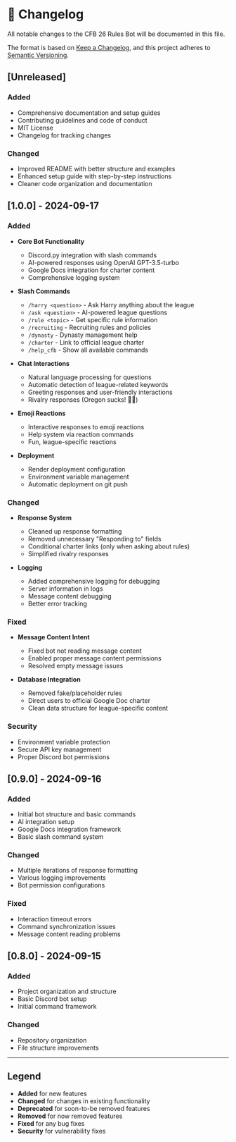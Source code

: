 # 📝 Changelog

All notable changes to the CFB 26 Rules Bot will be documented in this file.

The format is based on [Keep a Changelog](https://keepachangelog.com/en/1.0.0/),
and this project adheres to [Semantic Versioning](https://semver.org/spec/v2.0.0.html).

## [Unreleased]

### Added
- Comprehensive documentation and setup guides
- Contributing guidelines and code of conduct
- MIT License
- Changelog for tracking changes

### Changed
- Improved README with better structure and examples
- Enhanced setup guide with step-by-step instructions
- Cleaner code organization and documentation

## [1.0.0] - 2024-09-17

### Added
- **Core Bot Functionality**
  - Discord.py integration with slash commands
  - AI-powered responses using OpenAI GPT-3.5-turbo
  - Google Docs integration for charter content
  - Comprehensive logging system

- **Slash Commands**
  - `/harry <question>` - Ask Harry anything about the league
  - `/ask <question>` - AI-powered league questions
  - `/rule <topic>` - Get specific rule information
  - `/recruiting` - Recruiting rules and policies
  - `/dynasty` - Dynasty management help
  - `/charter` - Link to official league charter
  - `/help_cfb` - Show all available commands

- **Chat Interactions**
  - Natural language processing for questions
  - Automatic detection of league-related keywords
  - Greeting responses and user-friendly interactions
  - Rivalry responses (Oregon sucks! 🦆💩)

- **Emoji Reactions**
  - Interactive responses to emoji reactions
  - Help system via reaction commands
  - Fun, league-specific reactions

- **Deployment**
  - Render deployment configuration
  - Environment variable management
  - Automatic deployment on git push

### Changed
- **Response System**
  - Cleaned up response formatting
  - Removed unnecessary "Responding to" fields
  - Conditional charter links (only when asking about rules)
  - Simplified rivalry responses

- **Logging**
  - Added comprehensive logging for debugging
  - Server information in logs
  - Message content debugging
  - Better error tracking

### Fixed
- **Message Content Intent**
  - Fixed bot not reading message content
  - Enabled proper message content permissions
  - Resolved empty message issues

- **Database Integration**
  - Removed fake/placeholder rules
  - Direct users to official Google Doc charter
  - Clean data structure for league-specific content

### Security
- Environment variable protection
- Secure API key management
- Proper Discord bot permissions

## [0.9.0] - 2024-09-16

### Added
- Initial bot structure and basic commands
- AI integration setup
- Google Docs integration framework
- Basic slash command system

### Changed
- Multiple iterations of response formatting
- Various logging improvements
- Bot permission configurations

### Fixed
- Interaction timeout errors
- Command synchronization issues
- Message content reading problems

## [0.8.0] - 2024-09-15

### Added
- Project organization and structure
- Basic Discord bot setup
- Initial command framework

### Changed
- Repository organization
- File structure improvements

---

## Legend

- **Added** for new features
- **Changed** for changes in existing functionality
- **Deprecated** for soon-to-be removed features
- **Removed** for now removed features
- **Fixed** for any bug fixes
- **Security** for vulnerability fixes
